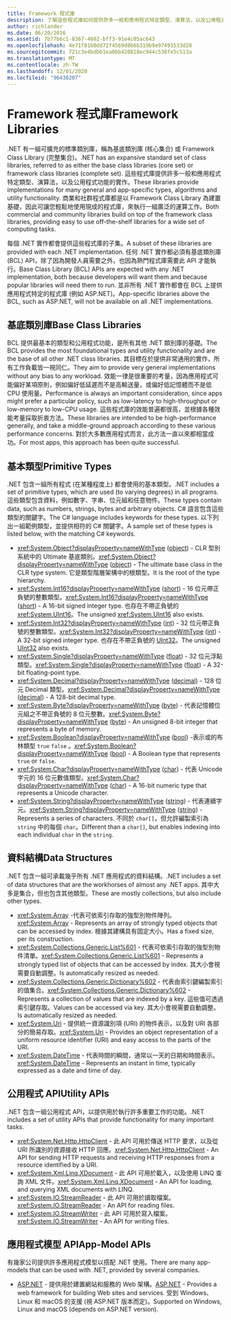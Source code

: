 ```yaml
---
title: Framework 程式庫
description: 了解這些程式庫如何提供許多一般和應用程式特定類型、演算法，以及公用程式功能的實作。
author: richlander
ms.date: 06/20/2016
ms.assetid: 7b77b6c1-8367-4602-bff3-91e4c05ac643
ms.openlocfilehash: 4e71f81b0dd72f4569d8b6b319b9e97491533d28
ms.sourcegitcommit: 721c3e4bdbb1ea0bb420818ec944c538fe5c513a
ms.translationtype: MT
ms.contentlocale: zh-TW
ms.lasthandoff: 12/01/2020
ms.locfileid: "96438207"
---
```

# <a name="framework-libraries"></a><span data-ttu-id="ee4bd-103">Framework 程式庫</span><span class="sxs-lookup"><span data-stu-id="ee4bd-103">Framework Libraries</span></span>

<span data-ttu-id="ee4bd-104">.NET 有一組可擴充的標準類別庫，稱為基底類別庫 (核心集合) 或 Framework Class Library (完整集合)。</span><span class="sxs-lookup"><span data-stu-id="ee4bd-104">.NET has an expansive standard set of class libraries, referred to as either the base class libraries (core set) or framework class libraries (complete set).</span></span> <span data-ttu-id="ee4bd-105">這些程式庫提供許多一般和應用程式特定類型、演算法，以及公用程式功能的實作。</span><span class="sxs-lookup"><span data-stu-id="ee4bd-105">These libraries provide implementations for many general and app-specific types, algorithms and utility functionality.</span></span> <span data-ttu-id="ee4bd-106">商業和社群程式庫都是以 Framework Class Library 為建置基礎，因此可讓您輕鬆地使用現成的程式庫，來執行一組廣泛的運算工作。</span><span class="sxs-lookup"><span data-stu-id="ee4bd-106">Both commercial and community libraries build on top of the framework class libraries, providing easy to use off-the-shelf libraries for a wide set of computing tasks.</span></span>

<span data-ttu-id="ee4bd-107">每個 .NET 實作都會提供這些程式庫的子集。</span><span class="sxs-lookup"><span data-stu-id="ee4bd-107">A subset of these libraries are provided with each .NET implementation.</span></span> <span data-ttu-id="ee4bd-108">任何 .NET 實作都必須有基底類別庫 (BCL) API，除了因為開發人員需要之外，也因為熱門程式庫需要此 API 才能執行。</span><span class="sxs-lookup"><span data-stu-id="ee4bd-108">Base Class Library (BCL) APIs are expected with any .NET implementation, both because developers will want them and because popular libraries will need them to run.</span></span> <span data-ttu-id="ee4bd-109">並非所有 .NET 實作都會在 BCL 上提供應用程式特定的程式庫 (例如 ASP.NET)。</span><span class="sxs-lookup"><span data-stu-id="ee4bd-109">App-specific libraries above the BCL, such as ASP.NET, will not be available on all .NET implementations.</span></span>

## <a name="base-class-libraries"></a><span data-ttu-id="ee4bd-110">基底類別庫</span><span class="sxs-lookup"><span data-stu-id="ee4bd-110">Base Class Libraries</span></span>

<span data-ttu-id="ee4bd-111">BCL 提供最基本的類型和公用程式功能，是所有其他 .NET 類別庫的基礎。</span><span class="sxs-lookup"><span data-stu-id="ee4bd-111">The BCL provides the most foundational types and utility functionality and are the base of all other .NET class libraries.</span></span> <span data-ttu-id="ee4bd-112">其目標在於提供非常通用的實作，所有工作負載皆一視同仁。</span><span class="sxs-lookup"><span data-stu-id="ee4bd-112">They aim to provide very general implementations without any bias to any workload.</span></span> <span data-ttu-id="ee4bd-113">效能一律是很重要的考量，因為應用程式可能偏好某項原則，例如偏好低延遲而不是高輸送量，或偏好低記憶體而不是低 CPU 使用量。</span><span class="sxs-lookup"><span data-stu-id="ee4bd-113">Performance is always an important consideration, since apps might prefer a particular policy, such as low-latency to high-throughput or low-memory to low-CPU usage.</span></span> <span data-ttu-id="ee4bd-114">這些程式庫的效能普遍都很高，並根據各種效能考量採取折衷方法。</span><span class="sxs-lookup"><span data-stu-id="ee4bd-114">These libraries are intended to be high-performance generally, and take a middle-ground approach according to these various performance concerns.</span></span> <span data-ttu-id="ee4bd-115">對於大多數應用程式而言，此方法一直以來都相當成功。</span><span class="sxs-lookup"><span data-stu-id="ee4bd-115">For most apps, this approach has been quite successful.</span></span>

## <a name="primitive-types"></a><span data-ttu-id="ee4bd-116">基本類型</span><span class="sxs-lookup"><span data-stu-id="ee4bd-116">Primitive Types</span></span>

<span data-ttu-id="ee4bd-117">.NET 包含一組所有程式 (在某種程度上) 都會使用的基本類型。</span><span class="sxs-lookup"><span data-stu-id="ee4bd-117">.NET includes a set of primitive types, which are used (to varying degrees) in all programs.</span></span> <span data-ttu-id="ee4bd-118">這些類型包含資料，例如數字、字串、位元組和任意物件。</span><span class="sxs-lookup"><span data-stu-id="ee4bd-118">These types contain data, such as numbers, strings, bytes and arbitrary objects.</span></span> <span data-ttu-id="ee4bd-119">C# 語言包含這些類型的關鍵字。</span><span class="sxs-lookup"><span data-stu-id="ee4bd-119">The C# language includes keywords for these types.</span></span> <span data-ttu-id="ee4bd-120">以下列出一組範例類型，並提供相符的 C# 關鍵字。</span><span class="sxs-lookup"><span data-stu-id="ee4bd-120">A sample set of these types is listed below, with the matching C# keywords.</span></span>

* <span data-ttu-id="ee4bd-121"><xref:System.Object?displayProperty=nameWithType> ([object](../csharp/language-reference/builtin-types/reference-types.md#the-object-type)) - CLR 型別系統中的 Ultimate 基底類別。</span><span class="sxs-lookup"><span data-stu-id="ee4bd-121"><xref:System.Object?displayProperty=nameWithType> ([object](../csharp/language-reference/builtin-types/reference-types.md#the-object-type)) - The ultimate base class in the CLR type system.</span></span> <span data-ttu-id="ee4bd-122">它是類型階層架構中的根類型。</span><span class="sxs-lookup"><span data-stu-id="ee4bd-122">It is the root of the type hierarchy.</span></span>
* <span data-ttu-id="ee4bd-123"><xref:System.Int16?displayProperty=nameWithType> ([short](../csharp/language-reference/builtin-types/integral-numeric-types.md)) - 16 位元帶正負號的整數類型。</span><span class="sxs-lookup"><span data-stu-id="ee4bd-123"><xref:System.Int16?displayProperty=nameWithType> ([short](../csharp/language-reference/builtin-types/integral-numeric-types.md)) - A 16-bit signed integer type.</span></span> <span data-ttu-id="ee4bd-124">也存在不帶正負號的 <xref:System.UInt16>。</span><span class="sxs-lookup"><span data-stu-id="ee4bd-124">The unsigned <xref:System.UInt16> also exists.</span></span>
* <span data-ttu-id="ee4bd-125"><xref:System.Int32?displayProperty=nameWithType> ([int](../csharp/language-reference/builtin-types/integral-numeric-types.md)) - 32 位元帶正負號的整數類型。</span><span class="sxs-lookup"><span data-stu-id="ee4bd-125"><xref:System.Int32?displayProperty=nameWithType> ([int](../csharp/language-reference/builtin-types/integral-numeric-types.md)) - A 32-bit signed integer type.</span></span> <span data-ttu-id="ee4bd-126">也存在不帶正負號的 [UInt32](../csharp/language-reference/builtin-types/integral-numeric-types.md)。</span><span class="sxs-lookup"><span data-stu-id="ee4bd-126">The unsigned [UInt32](../csharp/language-reference/builtin-types/integral-numeric-types.md) also exists.</span></span>
* <span data-ttu-id="ee4bd-127"><xref:System.Single?displayProperty=nameWithType> ([float](../csharp/language-reference/builtin-types/floating-point-numeric-types.md)) - 32 位元浮點類型。</span><span class="sxs-lookup"><span data-stu-id="ee4bd-127"><xref:System.Single?displayProperty=nameWithType> ([float](../csharp/language-reference/builtin-types/floating-point-numeric-types.md)) - A 32-bit floating-point type.</span></span>
* <span data-ttu-id="ee4bd-128"><xref:System.Decimal?displayProperty=nameWithType> ([decimal](../csharp/language-reference/builtin-types/floating-point-numeric-types.md)) - 128 位元 Decimal 類型。</span><span class="sxs-lookup"><span data-stu-id="ee4bd-128"><xref:System.Decimal?displayProperty=nameWithType> ([decimal](../csharp/language-reference/builtin-types/floating-point-numeric-types.md)) - A 128-bit decimal type.</span></span>
* <span data-ttu-id="ee4bd-129"><xref:System.Byte?displayProperty=nameWithType> ([byte](../csharp/language-reference/builtin-types/integral-numeric-types.md)) - 代表記憶體位元組之不帶正負號的 8 位元整數。</span><span class="sxs-lookup"><span data-stu-id="ee4bd-129"><xref:System.Byte?displayProperty=nameWithType> ([byte](../csharp/language-reference/builtin-types/integral-numeric-types.md)) - An unsigned 8-bit integer that represents a byte of memory.</span></span>
* <span data-ttu-id="ee4bd-130"><xref:System.Boolean?displayProperty=nameWithType> ([bool](../csharp/language-reference/builtin-types/bool.md)) -表示或的布林類型 `true` `false` 。</span><span class="sxs-lookup"><span data-stu-id="ee4bd-130"><xref:System.Boolean?displayProperty=nameWithType> ([bool](../csharp/language-reference/builtin-types/bool.md)) - A Boolean type that represents `true` or `false`.</span></span>
* <span data-ttu-id="ee4bd-131"><xref:System.Char?displayProperty=nameWithType> ([char](../csharp/language-reference/builtin-types/char.md)) - 代表 Unicode 字元的 16 位元數值類型。</span><span class="sxs-lookup"><span data-stu-id="ee4bd-131"><xref:System.Char?displayProperty=nameWithType> ([char](../csharp/language-reference/builtin-types/char.md)) - A 16-bit numeric type that represents a Unicode character.</span></span>
* <span data-ttu-id="ee4bd-132"><xref:System.String?displayProperty=nameWithType> ([string](../csharp/language-reference/builtin-types/reference-types.md#the-string-type)) - 代表連續字元。</span><span class="sxs-lookup"><span data-stu-id="ee4bd-132"><xref:System.String?displayProperty=nameWithType> ([string](../csharp/language-reference/builtin-types/reference-types.md#the-string-type)) - Represents a series of characters.</span></span> <span data-ttu-id="ee4bd-133">不同於 `char[]`，但允許編製索引為 `string` 中的每個 `char`。</span><span class="sxs-lookup"><span data-stu-id="ee4bd-133">Different than a `char[]`, but enables indexing into each individual `char` in the `string`.</span></span>

## <a name="data-structures"></a><span data-ttu-id="ee4bd-134">資料結構</span><span class="sxs-lookup"><span data-stu-id="ee4bd-134">Data Structures</span></span>

<span data-ttu-id="ee4bd-135">.NET 包含一組可承載幾乎所有 .NET 應用程式的資料結構。</span><span class="sxs-lookup"><span data-stu-id="ee4bd-135">.NET includes a set of data structures that are the workhorses of almost any .NET apps.</span></span> <span data-ttu-id="ee4bd-136">其中大多是集合，但也包含其他類型。</span><span class="sxs-lookup"><span data-stu-id="ee4bd-136">These are mostly collections, but also include other types.</span></span>

* <span data-ttu-id="ee4bd-137"><xref:System.Array> -代表可依索引存取的強型別物件陣列。</span><span class="sxs-lookup"><span data-stu-id="ee4bd-137"><xref:System.Array> - Represents an array of strongly typed objects that can be accessed by index.</span></span> <span data-ttu-id="ee4bd-138">根據其建構具有固定大小。</span><span class="sxs-lookup"><span data-stu-id="ee4bd-138">Has a fixed size, per its construction.</span></span>
* <span data-ttu-id="ee4bd-139"><xref:System.Collections.Generic.List%601> - 代表可依索引存取的強型別物件清單。</span><span class="sxs-lookup"><span data-stu-id="ee4bd-139"><xref:System.Collections.Generic.List%601> - Represents a strongly typed list of objects that can be accessed by index.</span></span> <span data-ttu-id="ee4bd-140">其大小會視需要自動調整。</span><span class="sxs-lookup"><span data-stu-id="ee4bd-140">Is automatically resized as needed.</span></span>
* <span data-ttu-id="ee4bd-141"><xref:System.Collections.Generic.Dictionary%602> - 代表由索引鍵編製索引的值集合。</span><span class="sxs-lookup"><span data-stu-id="ee4bd-141"><xref:System.Collections.Generic.Dictionary%602> - Represents a collection of values that are indexed by a key.</span></span> <span data-ttu-id="ee4bd-142">這些值可透過索引鍵存取。</span><span class="sxs-lookup"><span data-stu-id="ee4bd-142">Values can be accessed via key.</span></span> <span data-ttu-id="ee4bd-143">其大小會視需要自動調整。</span><span class="sxs-lookup"><span data-stu-id="ee4bd-143">Is automatically resized as needed.</span></span>
* <span data-ttu-id="ee4bd-144"><xref:System.Uri> - 提供統一資源識別項 (URI) 的物件表示，以及對 URI 各部分的簡易存取。</span><span class="sxs-lookup"><span data-stu-id="ee4bd-144"><xref:System.Uri> - Provides an object representation of a uniform resource identifier (URI) and easy access to the parts of the URI.</span></span>
* <span data-ttu-id="ee4bd-145"><xref:System.DateTime> - 代表時間的瞬間，通常以一天的日期和時間表示。</span><span class="sxs-lookup"><span data-stu-id="ee4bd-145"><xref:System.DateTime> - Represents an instant in time, typically expressed as a date and time of day.</span></span>

## <a name="utility-apis"></a><span data-ttu-id="ee4bd-146">公用程式 API</span><span class="sxs-lookup"><span data-stu-id="ee4bd-146">Utility APIs</span></span>

<span data-ttu-id="ee4bd-147">.NET 包含一組公用程式 API，以提供用於執行許多重要工作的功能。</span><span class="sxs-lookup"><span data-stu-id="ee4bd-147">.NET includes a set of utility APIs that provide functionality for many important tasks.</span></span>

* <span data-ttu-id="ee4bd-148"><xref:System.Net.Http.HttpClient> - 此 API 可用於傳送 HTTP 要求，以及從 URI 所識別的資源接收 HTTP 回應。</span><span class="sxs-lookup"><span data-stu-id="ee4bd-148"><xref:System.Net.Http.HttpClient> - An API for sending HTTP requests and receiving HTTP responses from a resource identified by a URI.</span></span>
* <span data-ttu-id="ee4bd-149"><xref:System.Xml.Linq.XDocument> - 此 API 可用於載入，以及使用 LINQ 查詢 XML 文件。</span><span class="sxs-lookup"><span data-stu-id="ee4bd-149"><xref:System.Xml.Linq.XDocument> - An API for loading, and querying XML documents with LINQ.</span></span>
* <span data-ttu-id="ee4bd-150"><xref:System.IO.StreamReader> - 此 API 可用於讀取檔案。</span><span class="sxs-lookup"><span data-stu-id="ee4bd-150"><xref:System.IO.StreamReader> - An API for reading files.</span></span>
* <span data-ttu-id="ee4bd-151"><xref:System.IO.StreamWriter> - 此 API 可用於寫入檔案。</span><span class="sxs-lookup"><span data-stu-id="ee4bd-151"><xref:System.IO.StreamWriter> - An API for writing files.</span></span>

## <a name="app-model-apis"></a><span data-ttu-id="ee4bd-152">應用程式模型 API</span><span class="sxs-lookup"><span data-stu-id="ee4bd-152">App-Model APIs</span></span>

<span data-ttu-id="ee4bd-153">有幾家公司提供許多應用程式模型以搭配 .NET 使用。</span><span class="sxs-lookup"><span data-stu-id="ee4bd-153">There are many app-models that can be used with .NET, provided by several companies.</span></span>

* <span data-ttu-id="ee4bd-154">[ASP.NET](https://www.asp.net) - 提供用於建置網站和服務的 Web 架構。</span><span class="sxs-lookup"><span data-stu-id="ee4bd-154">[ASP.NET](https://www.asp.net) - Provides a web framework for building Web sites and services.</span></span> <span data-ttu-id="ee4bd-155">受到 Windows、Linux 和 macOS 的支援 (視 ASP.NET 版本而定)。</span><span class="sxs-lookup"><span data-stu-id="ee4bd-155">Supported on Windows, Linux and macOS (depends on ASP.NET version).</span></span>
